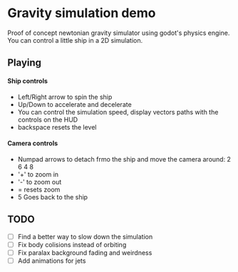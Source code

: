 # Gravity simulation demo

Proof of concept newtonian gravity simulator using godot's physics engine. You can control a little ship in a 2D simulation.


## Playing

#### Ship controls

* Left/Right arrow to spin the ship
* Up/Down to accelerate and decelerate
* You can control the simulation speed, display vectors paths with the controls on the HUD
* backspace resets the level

#### Camera controls

* Numpad arrows to detach frmo the ship and move the camera around: 2 6 4 8
* '+' to zoom in
* '-' to zoom out
* = resets zoom
* 5 Goes back to the ship


## TODO

- [ ] Find a better way to slow down the simulation
- [ ] Fix body colisions instead of orbiting
- [ ] Fix paralax background fading and weirdness
- [ ] Add animations for jets
